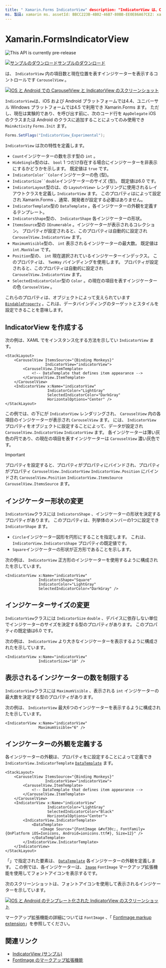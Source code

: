 ```yaml
---
title: " Xamarin.Forms IndicatorView" description: "IndicatorView は、CarouselView 内の項目数と現在位置を表すインジケーターを表示するコントロールです。"
ms. 製品: xamarin ms. assetId: BBCC223B-4B02-46B7-80BB-EE0E86A67CE2: xamarin-forms author: davidbritch ms. author: dabritch ms. date: 02/27/2020 no loc: [ Xamarin.Forms , Xamarin.Essentials ]
---
```


# <a name="xamarinforms-indicatorview"></a>Xamarin.FormsIndicatorView

![](~/media/shared/preview.png "This API is currently pre-release")

[![サンプルのダウンロード](~/media/shared/download.png)サンプルのダウンロード](https://docs.microsoft.com/samples/xamarin/xamarin-forms-samples/userinterface-indicatorviewdemos/)

は、 `IndicatorView` 内の項目数と現在位置を表すインジケーターを表示するコントロールです `CarouselView` 。

[![IOS と Android での CarouselView と IndicatorView のスクリーンショット](indicatorview-images/circles.png "IndicatorView の円")](indicatorview-images/circles-large.png#lightbox "IndicatorView の円")

`IndicatorView`は、iOS および Android プラットフォームでは4.4、ユニバーサル Windows プラットフォームでは4.5 で利用でき Xamarin.Forms ます。 ただし、現在は実験的であり、を呼び出す前に、次のコード行を `AppDelegate` iOS のクラスまたは Android のクラスに追加することによってのみ使用でき `MainActivity` `Forms.Init` ます。

```csharp
Forms.SetFlags("IndicatorView_Experimental");
```

`IndicatorView` は次の特性を定義します。

- `Count`インジケーターの数を示す型の `int` 。
- `HideSingle`型のは、 `bool` 1 つだけ存在する場合にインジケーターを非表示にするかどうかを示します。 既定値は `true` です。
- `IndicatorColor``Color`インジケーターの色 (型)。
- `IndicatorSize``double`インジケーターのサイズ (型)。 既定値は6.0 です。
- `IndicatorLayout`型のは、の `Layout<View>` レンダリングに使用されるレイアウトクラスを定義し `IndicatorView` ます。 このプロパティはによって設定され Xamarin.Forms 、通常、開発者が設定する必要はありません。
- `IndicatorTemplate`型の `DataTemplate` 。各インジケーターの外観を定義するテンプレート。
- `IndicatorsShape`型の、 `IndicatorShape` 各インジケーターの形状。
- `ItemsSource`型の `IEnumerable` 。インジケーターが表示されるコレクション。 プロパティが設定されると、このプロパティは自動的に設定され `CarouselView.IndicatorView` ます。
- `MaximumVisible`型の、 `int` 表示されるインジケーターの最大数。 既定値は `int.MaxValue` です。
- `Position`型の、 `int` 現在選択されているインジケーターインデックス。 このプロパティは、 `TwoWay` バインディングを使用します。 プロパティが設定されると、このプロパティは自動的に設定され `CarouselView.IndicatorView` ます。
- `SelectedIndicatorColor`型の `Color` 。の現在の項目を表すインジケーターの色 `CarouselView` 。

これらのプロパティは、オブジェクトによって支えられています [`BindableProperty`](xref:Xamarin.Forms.BindableProperty) 。これは、データバインディングのターゲットとスタイルを設定できることを意味します。

## <a name="create-an-indicatorview"></a>IndicatorView を作成する

次の例は、XAML でをインスタンス化する方法を示してい `IndicatorView` ます。

```xaml
<StackLayout>
    <CarouselView ItemsSource="{Binding Monkeys}"
                  IndicatorView="indicatorView">
        <CarouselView.ItemTemplate>
            <!-- DataTemplate that defines item appearance -->
        </CarouselView.ItemTemplate>
    </CarouselView>
    <IndicatorView x:Name="indicatorView"
                   IndicatorColor="LightGray"
                   SelectedIndicatorColor="DarkGray"
                   HorizontalOptions="Center" />
</StackLayout>
```

この例では、の下にが `IndicatorView` レンダリングされ、 `CarouselView` 内の各項目のインジケーターが表示され `CarouselView` ます。 には、 `IndicatorView` プロパティをオブジェクトに設定することによって、データが設定され `CarouselView.IndicatorView` `IndicatorView` ます。 各インジケーターは薄い灰色の円であり、の現在の項目を表すインジケーターは `CarouselView` 濃い灰色です。

> [!IMPORTANT]
> プロパティを設定すると、プロパティがプロパティにバインドされ、プロパティがプロパティ `CarouselView.IndicatorView` `IndicatorView.Position` にバインドされ `CarouselView.Position` `IndicatorView.ItemsSource` `CarouselView.ItemsSource` ます。

## <a name="change-indicator-shape"></a>インジケーター形状の変更

`IndicatorView`クラスには `IndicatorsShape` 、インジケーターの形状を決定するプロパティがあります。 このプロパティは、列挙体のメンバーの1つに設定でき `IndicatorShape` ます。

- `Circle`インジケーター図形を円形にすることを指定します。 これは、`IndicatorView.IndicatorsShape` プロパティの既定値です。
- `Square`インジケーターの形状が正方形であることを示します。

次の例は、 `IndicatorView` 正方形のインジケーターを使用するように構成されたを示しています。

```xaml
<IndicatorView x:Name="indicatorView"
               IndicatorsShape="Square"
               IndicatorColor="LightGray"
               SelectedIndicatorColor="DarkGray" />
```

## <a name="change-indicator-size"></a>インジケーターサイズの変更

`IndicatorView`クラスには `IndicatorSize` `double` 、デバイスに依存しない単位でインジケーターのサイズを決定する型のプロパティがあります。 このプロパティの既定値は6.0 です。

次の例は、 `IndicatorView` より大きなインジケーターを表示するように構成されたを示しています。

```xaml
<IndicatorView x:Name="indicatorView"
               IndicatorSize="18" />
```

## <a name="limit-the-number-of-indicators-displayed"></a>表示されるインジケーターの数を制限する

`IndicatorView`クラスには `MaximumVisible` 、表示される `int` インジケーターの最大数を決定する型のプロパティがあります。

次の例は、 `IndicatorView` 最大6つのインジケーターを表示するように構成されたを示しています。

```xaml
<IndicatorView x:Name="indicatorView"
               MaximumVisible="6" />
```

## <a name="define-indicator-appearance"></a>インジケーターの外観を定義する

各インジケーターの外観は、プロパティをに設定することによって定義でき `IndicatorView.IndicatorTemplate` [`DataTemplate`](xref:Xamarin.Forms.DataTemplate) ます。

```xaml
<StackLayout>
    <CarouselView ItemsSource="{Binding Monkeys}"
                  IndicatorView="indicatorView">
        <CarouselView.ItemTemplate>
            <!-- DataTemplate that defines item appearance -->
        </CarouselView.ItemTemplate>
    </CarouselView>
    <IndicatorView x:Name="indicatorView"
                   IndicatorColor="LightGray"
                   SelectedIndicatorColor="Black"
                   HorizontalOptions="Center">
        <IndicatorView.IndicatorTemplate>
            <DataTemplate>
                <Image Source="{FontImage &#xf30c;, FontFamily={OnPlatform iOS=Ionicons, Android=ionicons.ttf#}, Size=12}" />
            </DataTemplate>
        </IndicatorView.IndicatorTemplate>
    </IndicatorView>
</StackLayout>
```

「」で指定された要素は、 [`DataTemplate`](xref:Xamarin.Forms.DataTemplate) 各インジケーターの外観を定義します。 この例では、各インジケーターは、 [`Image`](xref:Xamarin.Forms.Image) `FontImage` マークアップ拡張機能を使用してフォントアイコンを表示するです。

次のスクリーンショットは、フォントアイコンを使用して表示されるインジケーターを示しています。

[![IOS と Android のテンプレート化された IndicatorView のスクリーンショット](indicatorview-images/templated.png "テンプレート化 IndicatorView")](indicatorview-images/templated-large.png#lightbox "テンプレート化 IndicatorView")

マークアップ拡張機能の詳細については `FontImage` 、「 [FontImage markup extension](~/xamarin-forms/xaml/markup-extensions/consuming.md#fontimage-markup-extension)」を参照してください。

## <a name="related-links"></a>関連リンク

- [IndicatorView (サンプル)](https://docs.microsoft.com/samples/xamarin/xamarin-forms-samples/userinterface-indicatorviewdemos/)
- [FontImage のマークアップ拡張機能](~/xamarin-forms/xaml/markup-extensions/consuming.md#fontimage-markup-extension)
